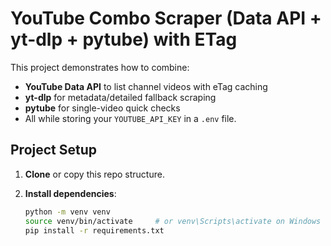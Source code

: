 # YouTube Combo Scraper (Data API + yt-dlp + pytube) with ETag

This project demonstrates how to combine:

- **YouTube Data API** to list channel videos with eTag caching
- **yt-dlp** for metadata/detailed fallback scraping
- **pytube** for single-video quick checks
- All while storing your `YOUTUBE_API_KEY` in a `.env` file.

## Project Setup

1. **Clone** or copy this repo structure.

2. **Install dependencies**:
   ```bash
   python -m venv venv
   source venv/bin/activate     # or venv\Scripts\activate on Windows
   pip install -r requirements.txt
